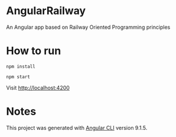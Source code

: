 # AngularRailway

An Angular app based on Railway Oriented Programming principles

# How to run

```npm install```

```npm start```

Visit [http://localhost:4200](http://localhost:4200)


# Notes

This project was generated with [Angular CLI](https://github.com/angular/angular-cli) version 9.1.5.
